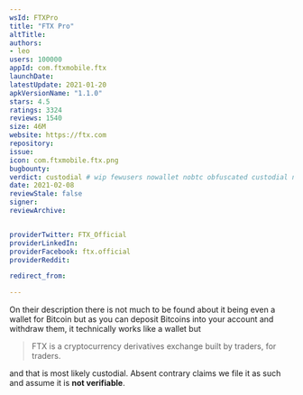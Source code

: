```yaml
---
wsId: FTXPro
title: "FTX Pro"
altTitle: 
authors:
- leo
users: 100000
appId: com.ftxmobile.ftx
launchDate: 
latestUpdate: 2021-01-20
apkVersionName: "1.1.0"
stars: 4.5
ratings: 3324
reviews: 1540
size: 46M
website: https://ftx.com
repository: 
issue: 
icon: com.ftxmobile.ftx.png
bugbounty: 
verdict: custodial # wip fewusers nowallet nobtc obfuscated custodial nosource nonverifiable reproducible bounty defunct
date: 2021-02-08
reviewStale: false
signer: 
reviewArchive:


providerTwitter: FTX_Official
providerLinkedIn: 
providerFacebook: ftx.official
providerReddit: 

redirect_from:

---
```



On their description there is not much to be found about it being even a wallet
for Bitcoin but as you can deposit Bitcoins into your account and withdraw them,
it technically works like a wallet but

> FTX is a cryptocurrency derivatives exchange built by traders, for traders.

and that is most likely custodial. Absent contrary claims we file it as such and
assume it is **not verifiable**.
